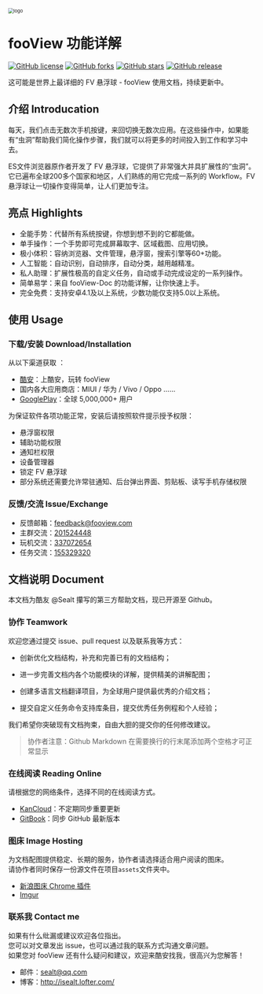 <img src="assets/logo.webp" alt="logo" style="zoom:67%;" />

# fooView 功能详解

[![GitHub license](https://img.shields.io/github/license/Sealt/fooView-doc)](https://github.com/Sealt/fooView-doc)
[![GitHub forks](https://img.shields.io/github/forks/Sealt/fooView-doc)](https://github.com/Sealt/fooView-doc/network)
[![GitHub stars](https://img.shields.io/github/stars/Sealt/fooView-doc)](https://github.com/Sealt/fooView-doc/stargazers)
[![GitHub release](https://img.shields.io/github/release/Sealt/fooView-doc)](https://github.com/Sealt/fooView-doc/releases/latest)

这可能是世界上最详细的 FV 悬浮球 - fooView 使用文档，持续更新中。

## 介绍 Introducation

每天，我们点击无数次手机按键，来回切换无数次应用。在这些操作中，如果能有“虫洞”帮助我们简化操作步骤，我们就可以将更多的时间投入到工作和学习中去。  

ES文件浏览器原作者开发了 FV 悬浮球，它提供了非常强大并具扩展性的“虫洞”。它已遍布全球200多个国家和地区，人们熟练的用它完成一系列的 Workflow。FV 悬浮球让一切操作变得简单，让人们更加专注。

## 亮点 Highlights

* 全能手势：代替所有系统按键，你想到想不到的它都能做。
* 单手操作：一个手势即可完成屏幕取字、区域截图、应用切换。
* 极小体积：容纳浏览器、文件管理，悬浮窗，搜索引擎等60+功能。
* 人工智能：自动识别，自动排序，自动分类，越用越精准。
* 私人助理：扩展性极高的自定义任务，自动或手动完成设定的一系列操作。
* 简单易学：来自 fooView-Doc 的功能详解，让你快速上手。
* 完全免费：支持安卓4.1及以上系统，少数功能仅支持5.0以上系统。

## 使用 Usage

### 下载/安装 Download/Installation

从以下渠道获取 ：

- [酷安](http://www.coolapk.com/apk/com.fooview.android.fooview)：上酷安，玩转 fooView 
- 国内各大应用商店：MIUI / 华为 / Vivo / Oppo ……
- [GooglePlay](https://play.google.com/store/apps/details?id=com.fooview.android.fooview)：全球 5,000,000+ 用户 

为保证软件各项功能正常，安装后请按照软件提示授予权限：

* 悬浮窗权限
* 辅助功能权限
* 通知栏权限
* 设备管理器
* 锁定 FV 悬浮球
* 部分系统还需要允许常驻通知、后台弹出界面、剪贴板、读写手机存储权限

### 反馈/交流 Issue/Exchange

* 反馈邮箱：[feedback@fooview.com](mailto:feedback@fooview.com)
* 主群交流：[201524448](https://jq.qq.com/?_wv=1027&k=5hG0YTV)
* 玩机交流：[337072654](https://jq.qq.com/?_wv=1027&k=5eEOxjz)
* 任务交流：[155329320](https://jq.qq.com/?_wv=1027&k=5bR5EaF)

## 文档说明 Document

本文档为酷友 @Sealt 攥写的第三方帮助文档，现已开源至 Github。  

### 协作 Teamwork

欢迎您通过提交 issue、pull request 以及联系我等方式：

* 创新优化文档结构，补充和完善已有的文档结构；

* 进一步完善文档内各个功能模块的详解，提供精美的讲解配图；

* 创建多语言文档翻译项目，为全球用户提供最优秀的介绍文档；

* 提交自定义任务命令支持库条目，提交优秀任务例程和个人经验；

我们希望你突破现有文档拘束，自由大胆的提交你的任何修改建议。

> 协作者注意：Github Markdown 在需要换行的行末尾添加两个空格才可正常显示

### 在线阅读 Reading Online

请根据您的网络条件，选择不同的在线阅读方式。

* [KanCloud](https://www.kancloud.cn/sealt/fooview/content)：不定期同步重要更新 
* [GitBook](https://sealt.gitbook.io/fooview/)：同步 GitHub 最新版本

### 图床 Image Hosting

为文档配图提供稳定、长期的服务，协作者请选择适合用户阅读的图床。  
请协作者同时保存一份源文件在项目`assets`文件夹中。

* [新浪图床 Chrome 插件](https://chrome.google.com/webstore/detail/%E6%96%B0%E6%B5%AA%E5%BE%AE%E5%8D%9A%E5%9B%BE%E5%BA%8A/fdfdnfpdplfbbnemmmoklbfjbhecpnhf)
* [Imgur](https://imgur.com/)

### 联系我 Contact me

如果有什么纰漏或建议欢迎各位指出。  
您可以对文章发出 issue，也可以通过我的联系方式沟通文章问题。  
如果您对 fooView 还有什么疑问和建议，欢迎来酷安找我，很高兴为您解答！

* 邮件：sealt@qq.com
* 博客：http://isealt.lofter.com/